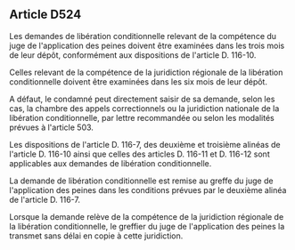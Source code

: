 Article D524
----
Les demandes de libération conditionnelle relevant de la compétence du juge de
l'application des peines doivent être examinées dans les trois mois de leur
dépôt, conformément aux dispositions de l'article D. 116-10.

Celles relevant de la compétence de la juridiction régionale de la libération
conditionnelle doivent être examinées dans les six mois de leur dépôt.

A défaut, le condamné peut directement saisir de sa demande, selon les cas, la
chambre des appels correctionnels ou la juridiction nationale de la libération
conditionnelle, par lettre recommandée ou selon les modalités prévues à
l'article 503.

Les dispositions de l'article D. 116-7, des deuxième et troisième alinéas de
l'article D. 116-10 ainsi que celles des articles D. 116-11 et D. 116-12 sont
applicables aux demandes de libération conditionnelle.

La demande de libération conditionnelle est remise au greffe du juge de
l'application des peines dans les conditions prévues par le deuxième alinéa de
l'article D. 116-7.

Lorsque la demande relève de la compétence de la juridiction régionale de la
libération conditionnelle, le greffier du juge de l'application des peines la
transmet sans délai en copie à cette juridiction.
